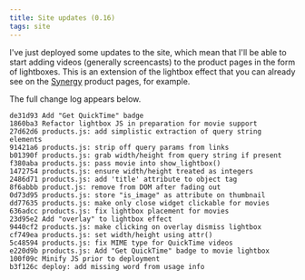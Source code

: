 ```yaml
---
title: Site updates (0.16)
tags: site
---
```


I've just deployed some updates to the site, which mean that I'll be able to start adding videos (generally screencasts) to the product pages in the form of lightboxes. This is an extension of the lightbox effect that you can already see on the [Synergy](/wiki/Synergy) product pages, for example.

The full change log appears below.

    de31d93 Add "Get QuickTime" badge
    1860ba3 Refactor lightbox JS in preparation for movie support
    27d62d6 products.js: add simplistic extraction of query string elements
    91421a6 products.js: strip off query params from links
    b01390f products.js: grab width/height from query string if present
    f380aba products.js: pass movie into show_lightbox()
    1472754 products.js: ensure width/height treated as integers
    2486d71 products.js: add 'title' attribute to object tag
    8f6abbb product.js: remove from DOM after fading out
    0d73d95 products.js: store "is_image" as attribute on thumbnail
    dd77635 products.js: make only close widget clickable for movies
    636adcc products.js: fix lightbox placement for movies
    23d95e2 Add "overlay" to lightbox effect
    9440cf2 products.js: make clicking on overlay dismiss lightbox
    cf749ea products.js: set width/height using attr()
    5c48594 products.js: fix MIME type for QuickTime videos
    e220d9b products.js: Add "Get QuickTime" badge to movie lightbox
    100f09c Minify JS prior to deployment
    b3f126c deploy: add missing word from usage info
